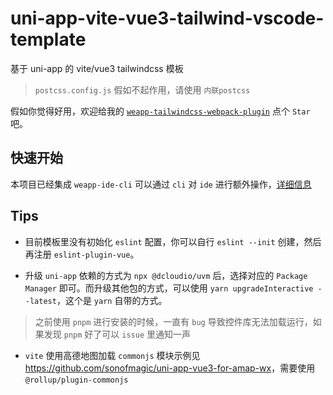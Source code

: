 # uni-app-vite-vue3-tailwind-vscode-template

基于 uni-app 的 vite/vue3 tailwindcss 模板

> `postcss.config.js` 假如不起作用，请使用 `内联postcss`

假如你觉得好用，欢迎给我的 [`weapp-tailwindcss-webpack-plugin`](https://github.com/sonofmagic/weapp-tailwindcss-webpack-plugin) 点个 `Star` 吧。

## 快速开始

本项目已经集成 `weapp-ide-cli` 可以通过 `cli` 对 `ide` 进行额外操作，[详细信息](https://www.npmjs.com/package/weapp-ide-cli)

## Tips

- 目前模板里没有初始化 `eslint` 配置，你可以自行 `eslint --init` 创建，然后再注册 `eslint-plugin-vue`。

- 升级 `uni-app` 依赖的方式为 `npx @dcloudio/uvm` 后，选择对应的 `Package Manager` 即可。而升级其他包的方式，可以使用 `yarn upgradeInteractive --latest`，这个是 `yarn` 自带的方式。

> 之前使用 `pnpm` 进行安装的时候，一直有 `bug` 导致控件库无法加载运行，如果发现 `pnpm` 好了可以 `issue` 里通知一声

- `vite` 使用高德地图加载 `commonjs` 模块示例见 <https://github.com/sonofmagic/uni-app-vue3-for-amap-wx>，需要使用 `@rollup/plugin-commonjs`
